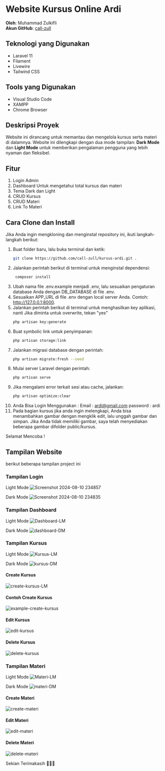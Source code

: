 # Website Kursus Online Ardi

**Oleh**: Muhammad Zulkifli  
**Akun GitHub**: [call-zull](https://github.com/call-zull)

## Teknologi yang Digunakan
- Laravel 11
- Filament
- Livewire
- Tailwind CSS

## Tools yang Digunakan
- Visual Studio Code
- XAMPP
- Chrome Browser

## Deskripsi Proyek
Website ini dirancang untuk memantau dan mengelola kursus serta materi di dalamnya. Website ini dilengkapi dengan dua mode tampilan: **Dark Mode** dan **Light Mode** untuk memberikan pengalaman pengguna yang lebih nyaman dan fleksibel.

## Fitur
1. Login Admin
2. Dashboard Untuk mengetahui total kursus dan materi
3. Tema Dark dan Light
4. CRUD Kursus
5. CRUD Materi
6. Link To Materi

## Cara Clone dan Install
Jika Anda ingin mengkloning dan menginstal repository ini, ikuti langkah-langkah berikut:

1. Buat folder baru, lalu buka terminal dan ketik:
   ```bash
   git clone https://github.com/call-zull/kursus-ardi.git .
2. Jalankan perintah berikut di terminal untuk menginstal dependensi:
   ```bash
    composer install
3. Ubah nama file .env.example menjadi .env, lalu sesuaikan pengaturan database Anda dengan DB_DATABASE di file .env.
4. Sesuaikan APP_URL di file .env dengan local server Anda. Contoh: http://127.0.0.1:8000.
5. Jalankan perintah berikut di terminal untuk menghasilkan key aplikasi, nanti Jika diminta untuk overwrite, tekan "yes"
     ```bash
    php artisan key:generate
6. Buat symbolic link untuk penyimpanan:
    ```bash
    php artisan storage:link
7. Jalankan migrasi database dengan perintah:
    ```bash
    php artisan migrate:fresh --seed
8. Mulai server Laravel dengan perintah:
    ```bash
    php artisan serve
9. Jika mengalami error terkait sesi atau cache, jalankan:
    ```bash
    php artisan optimize:clear
10. Anda Bisa Login Menggunakan :
    Email : ardi@gmail.com
    password : ardi
11. Pada bagian kursus jika anda ingin melengkapi, Anda bisa menambahkan gambar dengan mengklik edit, lalu unggah gambar dan simpan. Jika Anda tidak memiliki gambar, saya telah               menyediakan beberapa gambar difolder public/kursus.

Selamat Mencoba !

## Tampilan Website
berikut beberapa tampilan project ini 

### Tampilan Login
Light Mode
![Screenshot 2024-08-10 234857](https://github.com/user-attachments/assets/81e2853d-1a5d-4552-90a9-ef547573cca1)

Dark Mode
![Screenshot 2024-08-10 234835](https://github.com/user-attachments/assets/6dab9600-4139-4231-8793-e5e592f6bbfb)

### Tampilan Dashboard
Light Mode
![Dashboard-LM](https://github.com/user-attachments/assets/dd977bb5-135b-429d-a547-fb4fd4ee1e1a)

Dark Mode
![dashboard-DM](https://github.com/user-attachments/assets/dc98de5a-dff8-492c-b4f4-b0f6c40489bb)

### Tampilan Kursus
Light Mode
![Kursus-LM](https://github.com/user-attachments/assets/bd71c6d0-3634-46d1-abc6-43af8b648198)

Dark Mode
![kursus-DM](https://github.com/user-attachments/assets/dfac206b-603d-4fa8-b5e8-75ddf5751ae5)

#### Create Kursus
![create-kursus-LM](https://github.com/user-attachments/assets/1dcc5775-69bf-49b2-8dd8-cb7196b00e06)

#### Contoh Create Kursus
![example-create-kursus](https://github.com/user-attachments/assets/64a570b5-c9d1-4473-a34d-ee1169e0e92a)

#### Edit Kursus
![edit-kursus](https://github.com/user-attachments/assets/37bd4f1a-6761-4f7e-a173-3b8ae07975f6)

#### Delete Kursus
![delete-kursus](https://github.com/user-attachments/assets/9800e098-9bd6-4d4a-b470-b7eaa14a744e)

### Tampilan Materi
Light Mode
![Materi-LM](https://github.com/user-attachments/assets/be9d6510-0b49-4d46-949d-a075bebea858)

Dark Mode
![materi-DM](https://github.com/user-attachments/assets/ef2be162-fd95-4659-ae41-3b8f561b41fa)

#### Create Materi
![create-materi](https://github.com/user-attachments/assets/64c0a8cc-7347-4867-beff-a262a03a2ce9)

#### Edit Materi
![edit-materi](https://github.com/user-attachments/assets/0124fdbb-f5b0-467c-93c1-efd5813c588d)

#### Delete Materi
![delete-materi](https://github.com/user-attachments/assets/a1c1c6ca-9638-4fa3-8874-b7df31b17247)

Sekian Terimakasih 🧑‍💻🙌
